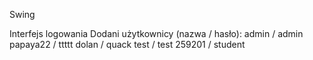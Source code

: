 Swing

Interfejs logowania
Dodani użytkownicy (nazwa / hasło):
admin / admin
papaya22 / ttttt
dolan / quack
test / test
259201 / student
